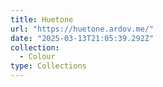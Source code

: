 ```yaml
---
title: Huetone
url: "https://huetone.ardov.me/"
date: "2025-03-13T21:05:39.292Z"
collection:
  - Colour
type: Collections
---
```

